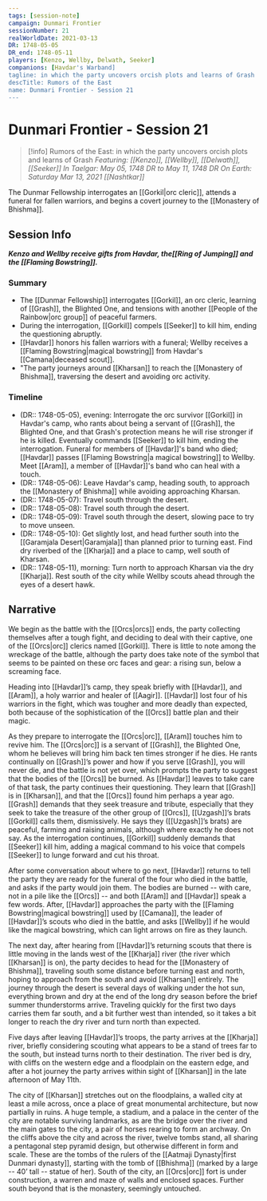 ```yaml
---
tags: [session-note]
campaign: Dunmari Frontier
sessionNumber: 21
realWorldDate: 2021-03-13
DR: 1748-05-05
DR_end: 1748-05-11
players: [Kenzo, Wellby, Delwath, Seeker]
companions: [Havdar's Warband]
tagline: in which the party uncovers orcish plots and learns of Grash
descTitle: Rumors of the East
name: Dunmari Frontier - Session 21
---
```

# Dunmari Frontier - Session 21

>[!info] Rumors of the East: in which the party uncovers orcish plots and learns of Grash
> *Featuring: [[Kenzo]], [[Wellby]], [[Delwath]], [[Seeker]]*
> *In Taelgar: May 05, 1748 DR to May 11, 1748 DR*
> *On Earth: Saturday Mar 13, 2021*
> *[[Nashtkar]]*

The Dunmar Fellowship interrogates an [[Gorkil|orc cleric]], attends a funeral for fallen warriors, and begins a covert journey to the [[Monastery of Bhishma]].
## Session Info

***Kenzo and Wellby receive gifts from Havdar, the[[Ring of Jumping]] and the [[Flaming Bowstring]].*** 
### Summary
- The [[Dunmar Fellowship]] interrogates [[Gorkil]], an orc cleric, learning of [[Grash]], the Blighted One, and tensions with another [[People of the Rainbow|orc group]] of peaceful farmers.
- During the interrogation, [[Gorkil]] compels [[Seeker]] to kill him, ending the questioning abruptly.
- [[Havdar]] honors his fallen warriors with a funeral; Wellby receives a [[Flaming Bowstring|magical bowstring]] from Havdar's [[Camana|deceased scout]].
- "The party journeys around [[Kharsan]] to reach the [[Monastery of Bhishma]], traversing the desert and avoiding orc activity.

### Timeline
- (DR:: 1748-05-05), evening: Interrogate the orc survivor [[Gorkil]] in Havdar's camp, who rants about being a servant of [[Grash]], the Blighted One, and that Grash's protection means he will rise stronger if he is killed. Eventually commands [[Seeker]] to kill him, ending the interrogation. Funeral for members of [[Havdar]]'s band who died; [[Havdar]] passes [[Flaming Bowstring|a magical bowstring]] to Wellby. Meet [[Aram]], a member of [[Havdar]]'s band who can heal with a touch. 
- (DR:: 1748-05-06): Leave Havdar's camp, heading south, to approach the [[Monastery of Bhishma]] while avoiding approaching Kharsan.
- (DR:: 1748-05-07): Travel south through the desert.
- (DR:: 1748-05-08): Travel south through the desert.
- (DR:: 1748-05-09): Travel south through the desert, slowing pace to try to move unseen.
- (DR:: 1748-05-10): Get slightly lost, and head further south into the [[Garamjala Desert|Garamjala]] than planned prior to turning east. Find dry riverbed of the [[Kharja]] and a place to camp, well south of Kharsan.
- (DR:: 1748-05-11), morning: Turn north to approach Kharsan via the dry [[Kharja]]. Rest south of the city while Wellby scouts ahead through the eyes of a desert hawk. 


## Narrative
We begin as the battle with the [[Orcs|orcs]] ends, the party collecting themselves after a tough fight, and deciding to deal with their captive, one of the [[Orcs|orc]] clerics named [[Gorkil]]. There is little to note among the wreckage of the battle, although the party does take note of the symbol that seems to be painted on these orc faces and gear: a rising sun, below a screaming face. 

Heading into [[Havdar]]’s camp, they speak briefly with [[Havdar]], and [[Aram]], a holy warrior and healer of [[Aagir]]. [[Havdar]] lost four of his warriors in the fight, which was tougher and more deadly than expected, both because of the sophistication of the [[Orcs]] battle plan and their magic. 

As they prepare to interrogate the [[Orcs|orc]], [[Aram]] touches him to revive him. The [[Orcs|orc]] is a servant of [[Grash]], the Blighted One, whom he believes will bring him back ten times stronger if he dies. He rants continually on [[Grash]]’s power and how if you serve [[Grash]], you will never die, and the battle is not yet over, which prompts the party to suggest that the bodies of the [[Orcs]] be burned. As [[Havdar]] leaves to take care of that task, the party continues their questioning. They learn that [[Grash]] is in [[Kharsan]], and that the [[Orcs]] found him perhaps a year ago. [[Grash]] demands that they seek treasure and tribute, especially that they seek to take the treasure of the other group of [[Orcs]], [[Uzgash]]’s brats [[Gorkil]] calls them, dismissively. He says they ([[Uzgash]]’s brats) are peaceful, farming and raising animals, although where exactly he does not say. As the interrogation continues, [[Gorkil]] suddenly demands that [[Seeker]] kill him, adding a magical command to his voice that compels [[Seeker]] to lunge forward and cut his throat. 

After some conversation about where to go next, [[Havdar]] returns to tell the party they are ready for the funeral of the four who died in the battle, and asks if the party would join them. The bodies are burned -- with care, not in a pile like the [[Orcs]] -- and both [[Aram]] and [[Havdar]] speak a few words. After, [[Havdar]] approaches the party with the [[Flaming Bowstring|magical bowstring]] used by [[Camana]], the leader of [[Havdar]]’s scouts who died in the battle, and asks [[Wellby]] if he would like the magical bowstring, which can light arrows on fire as they launch. 

The next day, after hearing from [[Havdar]]’s returning scouts that there is little moving in the lands west of the [[Kharja]] river (the river which [[Kharsan]] is on), the party decides to head for the [[Monastery of Bhishma]], traveling south some distance before turning east and north, hoping to approach from the south and avoid [[Kharsan]] entirely. The journey through the desert is several days of walking under the hot sun, everything brown and dry at the end of the long dry season before the brief summer thunderstorms arrive. Traveling quickly for the first two days carries them far south, and a bit further west than intended, so it takes a bit longer to reach the dry river and turn north than expected.

Five days after leaving [[Havdar]]’s troops, the party arrives at the [[Kharja]] river, briefly considering scouting what appears to be a stand of trees far to the south, but instead turns north to their destination. The river bed is dry, with cliffs on the western edge and a floodplain on the eastern edge, and after a hot journey the party arrives within sight of [[Kharsan]] in the late afternoon of May 11th. 

The city of [[Kharsan]] stretches out on the floodplains, a walled city at least a mile across, once a place of great monumental architecture, but now partially in ruins. A huge temple, a stadium, and a palace in the center of the city are notable surviving landmarks, as are the bridge over the river and the main gates to the city, a pair of horses rearing to form an archway. On the cliffs above the city and across the river, twelve tombs stand, all sharing a pentagonal step pyramid design, but otherwise different in form and scale. These are the tombs of the rulers of the [[Aatmaji Dynasty|first Dunmari dynasty]], starting with the tomb of [[Bhishma]] (marked by a large -- 40’ tall -- statue of her). South of the city, an [[Orcs|orc]] fort is under construction, a warren and maze of walls and enclosed spaces. Further south beyond that is the monastery, seemingly untouched. 
